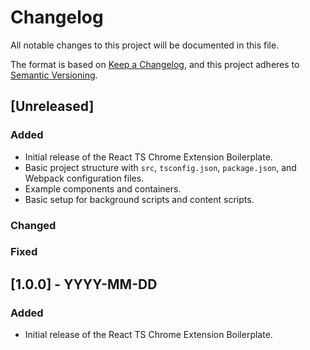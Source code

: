 # Changelog

All notable changes to this project will be documented in this file.

The format is based on [Keep a Changelog](https://keepachangelog.com/en/1.0.0/),
and this project adheres to [Semantic Versioning](https://semver.org/spec/v2.0.0.html).

## [Unreleased]

### Added

- Initial release of the React TS Chrome Extension Boilerplate.
- Basic project structure with `src`, `tsconfig.json`, `package.json`, and Webpack configuration files.
- Example components and containers.
- Basic setup for background scripts and content scripts.

### Changed

### Fixed

## [1.0.0] - YYYY-MM-DD

### Added

- Initial release of the React TS Chrome Extension Boilerplate.

